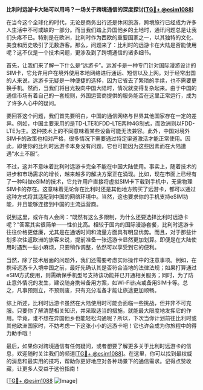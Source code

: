 **比利时远游卡大陆可以用吗？一场关于跨境通信的深度探讨[[TG💪+ @esim1088](https://t.me/s/esim1088)]**

在当今这个全球化的时代，无论是商务出行还是休闲旅游，跨境旅行已经成为许多人生活中不可或缺的一部分。而当我们踏上异国他乡的土地时，通讯问题总是让我们头疼不已。特别是在欧洲，比利时作为西欧的重要国家之一，以其独特的文化、美食和历史吸引了无数游客。那么，问题来了：比利时的远游卡在大陆是否能使用呢？这不仅是一个技术问题，更涉及到了跨境通信的诸多细节。

首先，让我们来了解一下什么是“远游卡”。远游卡是一种专门针对国际漫游设计的SIM卡，它允许用户在境外使用本地网络进行通话、短信以及上网。对于经常出国的人来说，远游卡无疑是一种便捷的选择，因为它省去了繁琐的手续，也不需要更换手机。然而，当我们将目光投向中国大陆时，情况就变得复杂起来。由于中国的通信市场有着自己的一套规则，外国运营商提供的服务能否在这里正常运行，成为了许多人心中的疑问。

要回答这个问题，我们首先要明白，中国的通信网络与世界其他国家存在一定的差异。例如，中国主要采用的是TD-LTE和FDD-LTE两种4G制式，而欧洲则以FDD-LTE为主。这种技术上的不同意味着某些设备可能无法兼容。此外，中国对境外SIM卡的政策也相对严格，很多情况下需要通过特定渠道激活才能正常使用。因此，即使你的比利时远游卡本身没有问题，它也可能因为这些因素而在大陆遭遇“水土不服”。

不过，这并不意味着比利时远游卡完全不能在中国大陆使用。事实上，随着技术的进步和市场需求的增长，越来越多的解决方案正在涌现。比如，现在市面上已经有了一种叫做eSIM的技术，它允许用户直接将虚拟SIM卡下载到手机中，无需物理SIM卡的存在。这意味着无论你在比利时还是其他地方购买了远游卡，都可以通过这种方式将其适配到中国的网络环境中。当然，这也要求你的手机支持eSIM功能，并且能够连接到中国的主流运营商。

说到这里，或许有人会问：“既然有这么多限制，为什么还要选择比利时远游卡呢？”答案其实很简单——性价比高。相较于国内的国际漫游套餐，比利时远游卡往往价格更低廉，尤其是在通话时间和流量方面具有明显优势。而且，对于那些计划多次往返欧洲的旅客来说，提前准备一张远游卡显然更加划算。即便是在大陆使用时遇到一些小麻烦，只要稍作调整，依然可以享受到它的便利。

当然，除了技术层面的问题外，我们还需要考虑实际操作中的注意事项。例如，在携带远游卡入境中国之前，最好先确认其是否符合当地的法律法规；如果打算通过eSIM方式使用，则需确保手机型号支持该功能并已开通相关服务；同时，为了防止意外情况的发生，建议随身携带备用方案，如Wi-Fi热点或备用SIM卡等。总之，凡事预则立，不预则废，只有充分准备才能让旅途更加顺畅。

综上所述，比利时远游卡虽然在大陆使用时可能会面临一些挑战，但并非不可克服。只要你了解清楚相关知识，并采取适当的措施，就能最大限度地发挥它的作用。毕竟，谁不想在异国他乡也能轻松沟通呢？所以，下次当你计划前往比利时或其他欧洲国家时，不妨考虑一下这张小小的远游卡吧！它也许会成为你旅程中的得力助手哦！

最后，如果你对跨境通信有任何疑问，或者想要了解更多关于比利时远游卡的信息，欢迎随时关注我们的频道[[TG💪+ @esim1088](https://t.me/s/esim1088)]。在这里，你可以找到最权威的消息和最实用的技巧，帮助你更好地应对各种场景下的通信需求。记得点赞收藏，让更多人受益于这份指南！

[[TG💪+ @esim1088](https://t.me/s/esim1088) ![Image](https://i.postimg.cc/4NQfJmqS/Snipaste-2025-05-13-00-14-12.png)]